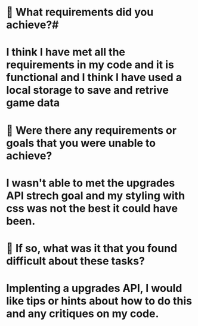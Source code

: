 # 🎯 What requirements did you achieve?#
# I think I have met all the requirements in my code and it is functional and I think I have used a local storage to save and retrive game data
# 🎯 Were there any requirements or goals that you were unable to achieve?
# I wasn't able to met the upgrades API strech goal and my styling with css was not the best it could have been.
# 🎯 If so, what was it that you found difficult about these tasks?
# Implenting a upgrades API, I would like tips or hints about how to do this and any critiques on my code.